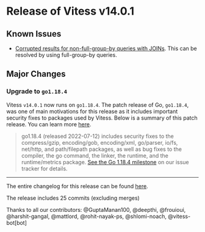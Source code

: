 # Release of Vitess v14.0.1
## Known Issues

- [Corrupted results for non-full-group-by queries with JOINs](https://github.com/vitessio/vitess/issues/11625). This can be resolved by using full-group-by queries.

## Major Changes

### Upgrade to `go1.18.4`

Vitess `v14.0.1` now runs on `go1.18.4`.
The patch release of Go, `go1.18.4`, was one of main motivations for this release as it includes important security fixes to packages used by Vitess.
Below is a summary of this patch release. You can learn more [here](https://go.dev/doc/devel/release#go1.18).

> go1.18.4 (released 2022-07-12) includes security fixes to the compress/gzip, encoding/gob, encoding/xml, go/parser, io/fs, net/http, and path/filepath packages, as well as bug fixes to the compiler, the go command, the linker, the runtime, and the runtime/metrics package. [See the Go 1.18.4 milestone](https://github.com/golang/go/issues?q=milestone%3AGo1.18.4+label%3ACherryPickApproved) on our issue tracker for details.
------------
The entire changelog for this release can be found [here](https://github.com/vitessio/vitess/blob/main/doc/releasenotes/14_0_1_changelog.md).

The release includes 25 commits (excluding merges)

Thanks to all our contributors: @GuptaManan100, @deepthi, @frouioui, @harshit-gangal, @mattlord, @rohit-nayak-ps, @shlomi-noach, @vitess-bot[bot]
